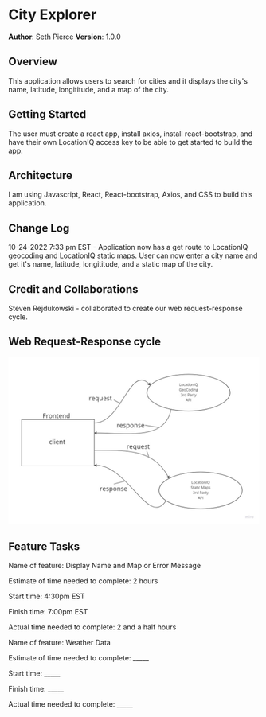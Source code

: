 # City Explorer

**Author**: Seth Pierce
**Version**: 1.0.0

## Overview
<!-- Provide a high level overview of what this application is and why you are building it, beyond the fact that it's an assignment for this class. (i.e. What's your problem domain?) -->
This application allows users to search for cities and it displays the city's name, latitude, longititude, and a map of the city.

## Getting Started
<!-- What are the steps that a user must take in order to build this app on their own machine and get it running? -->
The user must create a react app, install axios, install react-bootstrap, and have their own LocationIQ access key to be able to get started to build the app.

## Architecture
<!-- Provide a detailed description of the application design. What technologies (languages, libraries, etc) you're using, and any other relevant design information. -->

I am using Javascript, React, React-bootstrap, Axios, and CSS to build this application.

## Change Log
<!-- Use this area to document the iterative changes made to your application as each feature is successfully implemented. Use time stamps. Here's an example:

01-01-2001 4:59pm - Application now has a fully-functional express server, with a GET route for the location resource. -->

10-24-2022 7:33 pm EST - Application now has a get route to LocationIQ geocoding and LocationIQ static maps. User can now enter a city name and get it's name, latitude, longititude, and a static map of the city.

## Credit and Collaborations

Steven Rejdukowski - collaborated to create our web request-response cycle.

## Web Request-Response cycle

![web-response cycle](request-response.jpg)

## Feature Tasks

Name of feature: Display Name and Map or Error Message

Estimate of time needed to complete: 2 hours

Start time: 4:30pm EST

Finish time: 7:00pm EST

Actual time needed to complete: 2 and a half hours

Name of feature: Weather Data

Estimate of time needed to complete: _____

Start time: _____

Finish time: _____

Actual time needed to complete: _____
